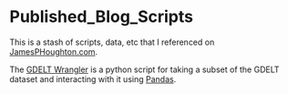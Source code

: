 Published_Blog_Scripts
======================

This is a stash of scripts, data, etc that I referenced on [JamesPHoughton.com](http://www.jamesphoughton.com).

The [GDELT Wrangler](http://nbviewer.ipython.org/urls/raw.githubusercontent.com/JamesPHoughton/Published_Blog_Scripts/master/GDELT%20Wrangler%20-%20Clean.ipynb?create=1)
is a python script for taking a subset of the GDELT dataset and interacting with it using [Pandas](http://pandas.pydata.org/).
